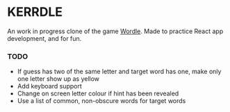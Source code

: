 # KERRDLE

An work in progress clone of the game [Wordle](https://www.powerlanguage.co.uk/wordle/). Made to practice React app
development, and for fun.

### TODO
- If guess has two of the same letter and target word has one, make only one letter show up as yellow
- Add keyboard support
- Change on screen letter colour if hint has been revealed
- Use a list of common, non-obscure words for target words
